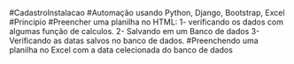 #CadastroInstalacao
#Automação usando Python, Django, Bootstrap, Excel
#Principio
  #Preencher uma planilha no HTML: 
   1- verificando os dados com algumas função de calculos.
   2- Salvando em um Banco de dados
   3- Verificando as datas salvos no banco de dados.
  #Preenchendo uma planilha no Excel com a data celecionada do banco de dados
 
 
